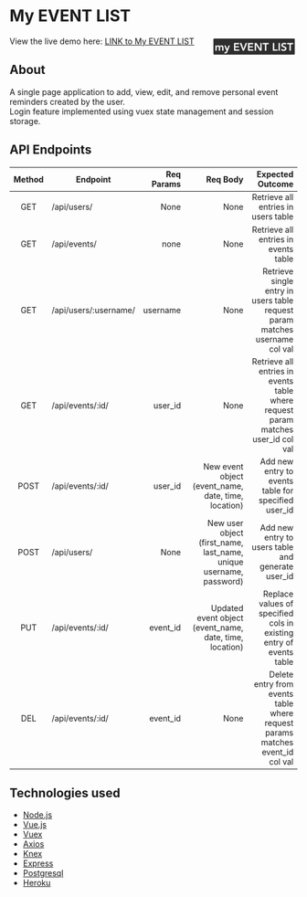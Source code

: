 # My EVENT LIST

<img src="src/assets/logo.png" alt="my EVENT LIST logo" style="width:30%; float:right">

View the live demo here: [LINK to My EVENT LIST](https://myevent-list.herokuapp.com/)

## About

A single page application to add, view, edit, and remove personal event reminders created by the user.  
Login feature implemented using vuex state management and session storage.

## API Endpoints

| Method | Endpoint              | Req Params |                                                           Req Body |                                                                 Expected Outcome |
| :----: | --------------------- | ---------: | -----------------------------------------------------------------: | -------------------------------------------------------------------------------: |
|  GET   | /api/users/           |       None |                                                               None |                                              Retrieve all entries in users table |
|  GET   | /api/events/          |       none |                                                               None |                                             Retrieve all entries in events table |
|  GET   | /api/users/:username/ |   username |                                                               None |      Retrieve single entry in users table request param matches username col val |
|  GET   | /api/events/:id/      |    user_id |                                                               None | Retrieve all entries in events table where request param matches user_id col val |
|  POST  | /api/events/:id/      |    user_id |                New event object (event_name, date, time, location) |                              Add new entry to events table for specified user_id |
|  POST  | /api/users/           |       None | New user object (first_name, last_name, unique username, password) |                                Add new entry to users table and generate user_id |
|  PUT   | /api/events/:id/      |   event_id |            Updated event object (event_name, date, time, location) |               Replace values of specified cols in existing entry of events table |
|  DEL   | /api/events/:id/      |   event_id |                                                               None |     Delete entry from events table where request params matches event_id col val |

## Technologies used

- [Node.js](https://nodejs.org/en/)
- [Vue.js](https://vuejs.org/)
- [Vuex](https://vuex.vuejs.org/)
- [Axios](https://www.npmjs.com/package/axios)
- [Knex](http://knexjs.org/)
- [Express](https://expressjs.com/)
- [Postgresql](https://www.postgresql.org/docs/)
- [Heroku](https://heroku.com/)
